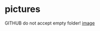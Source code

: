 # pictures 
GITHUB
do not accept empty folder!
[image](https://user-images.githubusercontent.com/99116517/168951465-ac21226b-100f-4235-8d5f-0f67715338bd.png)
